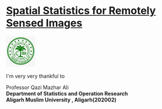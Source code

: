 # [Spatial Statistics for Remotely Sensed Images](https://github.com/MohammadWasiq0786/Spatial-Statistics-for-Remotely-Sensed-Images)

![image](https://github.com/mohammadwasiq0/mohammadwasiq0/blob/main/amu_logo_resized.png)

I'm very very thankful to

Professor Qazi Mazhar Ali
<br> **Department of Statistics and Operation Research**
<br> **Aligarh Muslim University , Aligarh(202002)**
